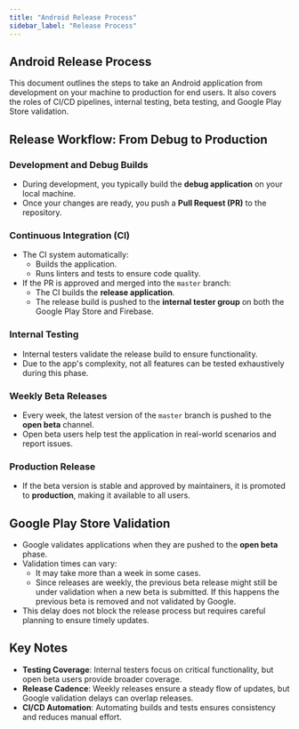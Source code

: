 ```yaml
---
title: "Android Release Process"
sidebar_label: "Release Process"
---
```


## Android Release Process

This document outlines the steps to take an Android application from development on your machine to production for end users. It also covers the roles of CI/CD pipelines, internal testing, beta testing, and Google Play Store validation.

## Release Workflow: From Debug to Production

### Development and Debug Builds

- During development, you typically build the **debug application** on your local machine.
- Once your changes are ready, you push a **Pull Request (PR)** to the repository.

### Continuous Integration (CI)

- The CI system automatically:
  - Builds the application.
  - Runs linters and tests to ensure code quality.
- If the PR is approved and merged into the `master` branch:
  - The CI builds the **release application**.
  - The release build is pushed to the **internal tester group** on both the Google Play Store and Firebase.

### Internal Testing

- Internal testers validate the release build to ensure functionality.
- Due to the app's complexity, not all features can be tested exhaustively during this phase.

### Weekly Beta Releases

- Every week, the latest version of the `master` branch is pushed to the **open beta** channel.
- Open beta users help test the application in real-world scenarios and report issues.

### Production Release

- If the beta version is stable and approved by maintainers, it is promoted to **production**, making it available to all users.

## Google Play Store Validation

- Google validates applications when they are pushed to the **open beta** phase.
- Validation times can vary:
  - It may take more than a week in some cases.
  - Since releases are weekly, the previous beta release might still be under validation when a new beta is submitted. If this happens the previous beta is removed and not validated by Google.
- This delay does not block the release process but requires careful planning to ensure timely updates.

## Key Notes

- **Testing Coverage**: Internal testers focus on critical functionality, but open beta users provide broader coverage.
- **Release Cadence**: Weekly releases ensure a steady flow of updates, but Google validation delays can overlap releases.
- **CI/CD Automation**: Automating builds and tests ensures consistency and reduces manual effort.
